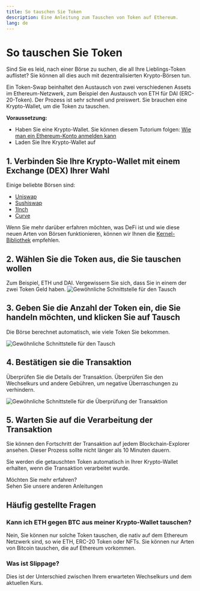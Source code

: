 ```yaml
---
title: So tauschen Sie Token
description: Eine Anleitung zum Tauschen von Token auf Ethereum.
lang: de
---
```


# So tauschen Sie Token

Sind Sie es leid, nach einer Börse zu suchen, die all Ihre Lieblings-Token auflistet? Sie können all dies auch mit dezentralisierten Krypto-Börsen tun.

Ein Token-Swap beinhaltet den Austausch von zwei verschiedenen Assets im Ethereum-Netzwerk, zum Beispiel den Austausch von ETH für DAI (ERC-20-Token). Der Prozess ist sehr schnell und preiswert. Sie brauchen eine Krypto-Wallet, um die Token zu tauschen.

**Voraussetzung:**

- Haben Sie eine Krypto-Wallet. Sie können diesem Tutorium folgen: [Wie man ein Ethereum-Konto anmelden kann](/guides/how-to-create-an-ethereum-account/)
- Laden Sie Ihre Krypto-Wallet auf

## 1. Verbinden Sie Ihre Krypto-Wallet mit einem Exchange (DEX) Ihrer Wahl

Einige beliebte Börsen sind:

- [Uniswap](https://app.uniswap.org/#/swap)
- [Sushiswap](https://www.sushi.com/swap)
- [1Inch](https://app.1inch.io/#/1/unified/swap/ETH/DAI)
- [Curve](https://curve.fi/#/ethereum/swap)

Wenn Sie mehr darüber erfahren möchten, was DeFi ist und wie diese neuen Arten von Börsen funktionieren, können wir Ihnen die [Kernel-Bibliothek](https://library.kernel.community/Topic+-+DeFi/Topic+-+DeFi) empfehlen.

## 2. Wählen Sie die Token aus, die Sie tauschen wollen

Zum Beispiel, ETH und DAI. Vergewissern Sie sich, dass Sie in einem der zwei Token Geld haben. ![Gewöhnliche Schnittstelle für den Tausch](./swap1.png)

## 3. Geben Sie die Anzahl der Token ein, die Sie handeln möchten, und klicken Sie auf Tausch

Die Börse berechnet automatisch, wie viele Token Sie bekommen.

![Gewöhnliche Schnittstelle für den Tausch](./swap2.png)

## 4. Bestätigen sie die Transaktion

Überprüfen Sie die Details der Transaktion. Überprüfen Sie den Wechselkurs und andere Gebühren, um negative Überraschungen zu verhindern.

![Gewöhnliche Schnittstelle für die Überprüfung der Transaktion](./swap3.png)

## 5. Warten Sie auf die Verarbeitung der Transaktion

Sie können den Fortschritt der Transaktion auf jedem Blockchain-Explorer ansehen. Dieser Prozess sollte nicht länger als 10 Minuten dauern.

Sie werden die getauschten Token automatisch in Ihrer Krypto-Wallet erhalten, wenn die Transaktion verarbeitet wurde.
<br />

<InfoBanner shouldSpaceBetween emoji=":eyes:">
  <div>Möchten Sie mehr erfahren?</div>
  <ButtonLink to="/guides/">
    Sehen Sie unsere anderen Anleitungen
  </ButtonLink>
</InfoBanner>

## Häufig gestellte Fragen

### Kann ich ETH gegen BTC aus meiner Krypto-Wallet tauschen?

Nein, Sie können nur solche Token tauschen, die nativ auf dem Ethereum Netzwerk sind, so wie ETH, ERC-20 Token oder NFTs. Sie können nur Arten von Bitcoin tauschen, die auf Ethereum vorkommen.

### Was ist Slippage?

Dies ist der Unterschied zwischen Ihrem erwarteten Wechselkurs und dem aktuellen Kurs.
